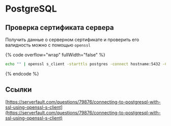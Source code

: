 # PostgreSQL

## Проверка сертификата сервера

Получить данные о серверном сертификате и проверить его валидность можно с помощью `openssl`

{% code overflow="wrap" fullWidth="false" %}
```sh
echo "" | openssl s_client -starttls postgres -connect hostname:5432 -CAfile ca.crt -showcerts
```
{% endcode %}

## Ссылки

[https://serverfault.com/questions/79876/connecting-to-postgresql-with-ssl-using-openssl-s-client](https://serverfault.com/questions/79876/connecting-to-postgresql-with-ssl-using-openssl-s-client)
